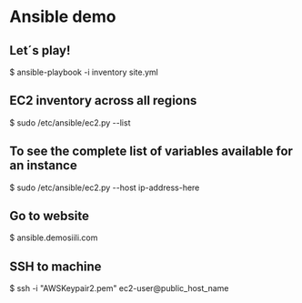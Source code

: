 # Ansible demo

## Let´s play!
$ ansible-playbook -i inventory site.yml

## EC2 inventory across all regions
$ sudo /etc/ansible/ec2.py --list

## To see the complete list of variables available for an instance
$ sudo /etc/ansible/ec2.py --host ip-address-here

## Go to website
$ ansible.demosiili.com

## SSH to machine

$ ssh -i "AWSKeypair2.pem" ec2-user@public_host_name
